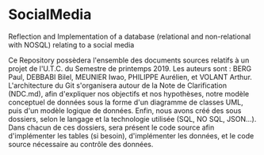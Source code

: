 # SocialMedia
Reflection and Implementation of a database (relational and non-relational with NOSQL) relating to a social media

Ce Repository possèdera l'ensemble des documents sources relatifs à un projet de l'U.T.C. du Semestre de printemps 2019.
Les auteurs sont : BERG Paul, DEBBABI Bilel, MEUNIER Iwao, PHILIPPE Aurélien, et VOLANT Arthur.
L'architecture du Git s'organisera autour de la Note de Clarification (NDC.md), afin d'expliquer nos objectifs et nos hypothèses, notre modèle conceptuel de données sous la forme d'un diagramme de classes UML, puis d'un modèle logique de données.
Enfin, nous avons créé des sous dossiers, selon le langage et la technologie utilisée (SQL, NO SQL, JSON...). Dans chacun de ces dossiers, sera présent le code source afin d'implémenter les tables (si besoin), d'implémenter les données, et le code source nécessaire au contrôle des données.
